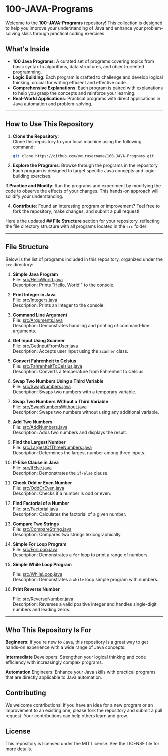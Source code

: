 # 100-JAVA-Programs

Welcome to the **100-JAVA-Programs** repository! This collection is designed to help you improve your understanding of Java and enhance your problem-solving skills through practical coding exercises.

## What's Inside

- **100 Java Programs**: A curated set of programs covering topics from basic syntax to algorithms, data structures, and object-oriented programming.
- **Logic Building**: Each program is crafted to challenge and develop logical thinking, crucial for writing efficient and effective code.
- **Comprehensive Explanations**: Each program is paired with explanations to help you grasp the concepts and reinforce your learning.
- **Real-World Applications**: Practical programs with direct applications in Java automation and problem-solving.

---
## How to Use This Repository

1. **Clone the Repository**:  
   Clone this repository to your local machine using the following command:  
   ```bash
   git clone https://github.com/yourusername/100-JAVA-Programs.git

2. **Explore the Programs**: Browse through the programs in the repository. Each program is designed to target specific Java concepts and logic-building exercises.

3.**Practice and Modify**: Run the programs and experiment by modifying the code to observe the effects of your changes. This hands-on approach will solidify your understanding.


4. **Contribute**: Found an interesting program or improvement? Feel free to fork the repository, make changes, and submit a pull request!


Here's the updated **## File Structure** section for your repository, reflecting the file directory structure with all programs located in the `src` folder:

---

## File Structure

Below is the list of programs included in this repository, organized under the `src` directory:

1. **Simple Java Program**  
   File: [src/HelloWorld.java](src/HelloWorld.java)  
   Description: Prints "Hello, World!" to the console.

2. **Print Integer in Java**  
   File: [src/Integers.java](src/Integers.java)  
   Description: Prints an integer to the console.

3. **Command Line Argument**  
   File: [src/Arguments.java](src/Arguments.java)  
   Description: Demonstrates handling and printing of command-line arguments.

4. **Get Input Using Scanner**  
   File: [src/GetInputFromUser.java](src/GetInputFromUser.java)  
   Description: Accepts user input using the `Scanner` class.

5. **Convert Fahrenheit to Celsius**  
   File: [src/FahrenheitToCelsius.java](src/FahrenheitToCelsius.java)  
   Description: Converts a temperature from Fahrenheit to Celsius.

6. **Swap Two Numbers Using a Third Variable**  
   File: [src/SwapNumbers.java](src/SwapNumbers.java)  
   Description: Swaps two numbers with a temporary variable.

7. **Swap Two Numbers Without a Third Variable**  
   File: [src/SwapNumbersWithout.java](src/SwapNumbersWithout.java)  
   Description: Swaps two numbers without using any additional variable.

8. **Add Two Numbers**  
   File: [src/AddNumbers.java](src/AddNumbers.java)  
   Description: Adds two numbers and displays the result.

9. **Find the Largest Number**  
   File: [src/LargestOfThreeNumbers.java](src/LargestOfThreeNumbers.java)  
   Description: Determines the largest number among three inputs.

10. **If-Else Clause in Java**  
    File: [src/IfElse.java](src/IfElse.java)  
    Description: Demonstrates the `if-else` clause.

11. **Check Odd or Even Number**  
    File: [src/OddOrEven.java](src/OddOrEven.java)  
    Description: Checks if a number is odd or even.

12. **Find Factorial of a Number**  
    File: [src/Factorial.java](src/Factorial.java)  
    Description: Calculates the factorial of a given number.

13. **Compare Two Strings**  
    File: [src/CompareString.java](src/CompareString.java)  
    Description: Compares two strings lexicographically.

14. **Simple For Loop Program**  
    File: [src/ForLoop.java](src/ForLoop.java)  
    Description: Demonstrates a `for` loop to print a range of numbers.

15. **Simple While Loop Program**

     File: [src/WhileLoop.java](src/WhileLoop.java)  
      Description: Demonstrates a `while` loop simple program with numbers.

16. **Print Reverse Number**

     File: [src/ReverseNumber.java](src/ReverseNumber.java)  
    Description: Reverses a valid positive integer and handles single-digit numbers and leading zeros.


---

## Who This Repository Is For
**Beginners**: If you're new to Java, this repository is a great way to get hands-on experience with a wide range of Java concepts.

**Intermediate** Developers: Strengthen your logical thinking and code efficiency with increasingly complex programs.

**Automation** Engineers: Enhance your Java skills with practical programs that are directly applicable to Java automation.

## Contributing
We welcome contributions! If you have an idea for a new program or an improvement to an existing one, please fork the repository and submit a pull request. Your contributions can help others learn and grow.

## License
This repository is licensed under the MIT License. See the LICENSE file for more details.
